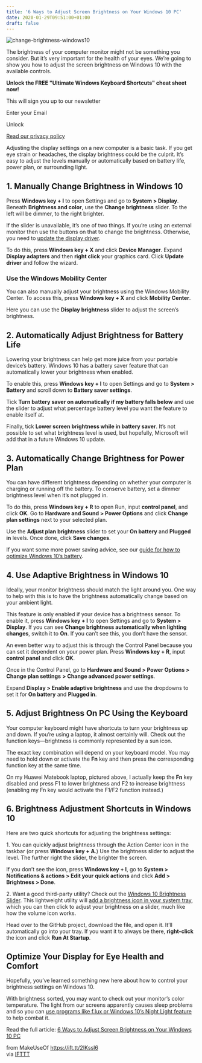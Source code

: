 ```yaml
---
title: '6 Ways to Adjust Screen Brightness on Your Windows 10 PC'
date: 2020-01-29T09:51:00+01:00
draft: false
---
```


![change-brightness-windows10](https://static.makeuseof.com/wp-content/uploads/2018/03/change-brightness-windows10.jpg)

The brightness of your computer monitor might not be something you consider. But it’s very important for the health of your eyes. We’re going to show you how to adjust the screen brightness on Windows 10 with the available controls.

**Unlock the FREE "Ultimate Windows Keyboard Shortcuts" cheat sheet now!**

This will sign you up to our newsletter

Enter your Email

Unlock

[Read our privacy policy](//www.makeuseof.com/legal/)

Adjusting the display settings on a new computer is a basic task. If you get eye strain or headaches, the display brightness could be the culprit. It’s easy to adjust the levels manually or automatically based on battery life, power plan, or surrounding light.

1\. Manually Change Brightness in Windows 10
--------------------------------------------

Press **Windows key + I** to open Settings and go to **System > Display**. Beneath **Brightness and color**, use the **Change brightness** slider. To the left will be dimmer, to the right brighter.

If the slider is unavailable, it’s one of two things. If you’re using an external monitor then use the buttons on that to change the brightness. Otherwise, you need to [update the display driver](//www.makeuseof.com/tag/find-replace-outdated-windows-drivers/).

To do this, press **Windows key + X** and click **Device Manager**. Expand **Display adapters** and then **right click** your graphics card. Click **Update driver** and follow the wizard.

### Use the Windows Mobility Center

You can also manually adjust your brightness using the Windows Mobility Center. To access this, press **Windows key + X** and click **Mobility Center**.

Here you can use the **Display brightness** slider to adjust the screen’s brightness.

2\. Automatically Adjust Brightness for Battery Life
----------------------------------------------------

Lowering your brightness can help get more juice from your portable device’s battery. Windows 10 has a battery saver feature that can automatically lower your brightness when enabled.

To enable this, press **Windows key + I** to open Settings and go to **System > Battery** and scroll down to **Battery saver settings**.

Tick **Turn battery saver on automatically if my battery falls below** and use the slider to adjust what percentage battery level you want the feature to enable itself at.

Finally, tick **Lower screen brightness while in battery saver**. It’s not possible to set what brightness level is used, but hopefully, Microsoft will add that in a future Windows 10 update.

3\. Automatically Change Brightness for Power Plan
--------------------------------------------------

You can have different brightness depending on whether your computer is charging or running off the battery. To conserve battery, set a dimmer brightness level when it’s not plugged in.

To do this, press **Windows key + R** to open Run, input **control panel**, and click **OK**. Go to **Hardware and Sound > Power Options** and click **Change plan settings** next to your selected plan.

Use the **Adjust plan brightness** slider to set your **On battery** and **Plugged in** levels. Once done, click **Save changes**.

If you want some more power saving advice, see our [guide for how to optimize Windows 10’s battery](//www.makeuseof.com/tag/optimize-windows-10-battery-life/).

4\. Use Adaptive Brightness in Windows 10
-----------------------------------------

Ideally, your monitor brightness should match the light around you. One way to help with this is to have the brightness automatically change based on your ambient light.

This feature is only enabled if your device has a brightness sensor. To enable it, press **Windows key + I** to open Settings and go to **System > Display**. If you can see **Change brightness automatically when lighting changes**, switch it to **On**. If you can’t see this, you don’t have the sensor.

An even better way to adjust this is through the Control Panel because you can set it dependent on your power plan. Press **Windows key + R**, input **control panel** and click **OK**.

Once in the Control Panel, go to **Hardware and Sound > Power Options > Change plan settings** **\> Change advanced power settings**.

Expand **Display > Enable adaptive brightness** and use the dropdowns to set it for **On battery** and **Plugged in**.

5\. Adjust Brightness On PC Using the Keyboard
----------------------------------------------

Your computer keyboard might have shortcuts to turn your brightness up and down. If you’re using a laptop, it almost certainly will. Check out the function keys—brightness is commonly represented by a sun icon.

The exact key combination will depend on your keyboard model. You may need to hold down or activate the **Fn** key and then press the corresponding function key at the same time.

On my Huawei Matebook laptop, pictured above, I actually keep the **Fn** key disabled and press F1 to lower brightness and F2 to increase brightness (enabling my Fn key would activate the F1/F2 function instead.)

6\. Brightness Adjustment Shortcuts in Windows 10
-------------------------------------------------

Here are two quick shortcuts for adjusting the brightness settings:

1\. You can quickly adjust brightness through the Action Center icon in the taskbar (or press **Windows key + A**.) Use the brightness slider to adjust the level. The further right the slider, the brighter the screen.

If you don’t see the icon, press **Windows key + I**, go to **System > Notifications & actions > Edit your quick actions** and click **Add > Brightness > Done**.

2\. Want a good third-party utility? Check out the [Windows 10 Brightness Slider](https://github.com/blackholeearth/Win10_BrightnessSlider/#win10_brightnessslider). This lightweight utility will [add a brightness icon in your system tray](//www.makeuseof.com/tag/add-brightness-slider-taskbar-windows-10/), which you can then click to adjust your brightness on a slider, much like how the volume icon works.

Head over to the GitHub project, download the file, and open it. It’ll automatically go into your tray. If you want it to always be there, **right-click** the icon and click **Run At Startup**.

Optimize Your Display for Eye Health and Comfort
------------------------------------------------

Hopefully, you’ve learned something new here about how to control your brightness settings on Windows 10.

With brightness sorted, you may want to check out your monitor’s color temperature. The light from our screens apparently causes sleep problems and so you can [use programs like f.lux or Windows 10’s Night Light feature](//www.makeuseof.com/tag/flux-vs-windows-10-night-light/) to help combat it.

Read the full article: [6 Ways to Adjust Screen Brightness on Your Windows 10 PC](https://www.makeuseof.com/tag/screen-brightness-windows-10/)

  
  
from MakeUseOf https://ift.tt/2IKssl6  
via [IFTTT](https://ifttt.com/?ref=da&site=blogger)